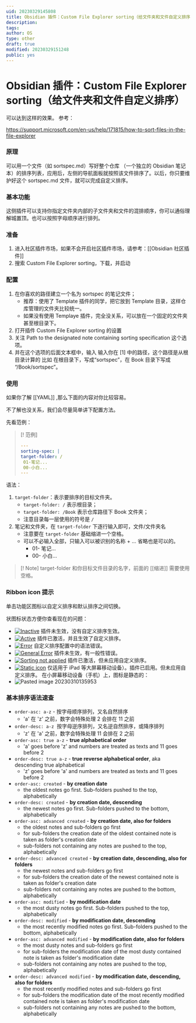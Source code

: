 ```yaml
---
uid: 20230329145808
title: Obsidian 插件：Custom File Explorer sorting（给文件夹和文件自定义排序）
description: 
tags: 
author: OS
type: other
draft: true
modified: 20230329151248
public: yes
---
```


# Obsidian 插件：Custom File Explorer sorting（给文件夹和文件自定义排序）

可以达到这样的效果。 参考：

<https://support.microsoft.com/en-us/help/171815/how-to-sort-files-in-the-file-explorer>

### 原理

可以用一个文件（如 sortspec.md）写好整个仓库 （一个独立的 Obsidian 笔记本）的排序列表，应用后，左侧的导航面板就按照该文件排序了。以后，你只要维护好这个 sortspec.md 文件，就可以完成自定义排序。

### 基本功能

这侧插件可以支持你指定文件夹内部的子文件夹和文件的混排顺序，你可以通俗理解城置顶。也可以按照字母顺序进行排列。

### 准备

1. 进入社区插件市场，如果不会开启社区插件市场，请参考：[[Obsidian 社区插件]]
2. 搜索 Custom File Explorer sorting，下载，并启动

### 配置

1. 在你喜欢的路径建立一个名为 sortspec 的笔记文件；
	- 推荐：使用了 Template 插件的同学，把它放到 Template 目录，这样仓库管理的文件夹比较统一。
	- 如果没有使用 Templaye 插件，完全没关系，可以放在一个固定的文件夹甚至根目录下。
2. 打开插件 Custom File Explorer sorting 的设置
3. 关注 Path to the designated note containing sorting specification 这个选项。
4. 并在这个选项的后面文本框中，输入 输入你在 [1] 中的路径，这个路径是从根目录计算的 比如 在根目录下，写成“sortspec”，在 Book 目录下写成 “/Book/sortspec”。

### 使用

如果你了解 [[YAML]] ,那么下面的内容对你比较容易。

不了解也没关系，我们会尽量简单讲下配置方法。

先看范例：

> [! 范例]
>
>```YAML
>---
>sorting-spec: |
> target-folder: /
>  01-笔记...
>  00-小白...
>---
>```
>

语法：

1. `target-folder`：表示要排序的目标文件夹。
	- `target-folder: /` 表示根目录；
	- `target-folder: /Book` 表示仓库路径下 Book 文件夹；
	- 注意目录每一层使用的符号是 `/`
2. 笔记和文件夹，在 `target-folder` 下逐行输入即可，文件/文件夹名
	- 注意要在 `target-folder` 基础缩进一个空格。
	- 可以不必输入全部，只输入可以被识别的名称 + ... 省略也是可以的。
		- 01- 笔记...
		- 00- 小白...

> [! Note]
> target-folder 和你目标文件目录的名字，前面的 [[缩进]] 需要使用空格。

### Ribbon icon 提示

单击功能区图标以自定义排序和默认排序之间切换。

状图标状态方便你查看现在的问题：

- [![Inactive](https://github.com/SebastianMC/obsidian-custom-sort/raw/master/docs/icons/icon-inactive.png)](https://github.com/SebastianMC/obsidian-custom-sort/blob/master/docs/icons/icon-inactive.png) 插件未生效，没有自定义排序生效。
- [![Active](https://github.com/SebastianMC/obsidian-custom-sort/raw/master/docs/icons/icon-active.png)](https://github.com/SebastianMC/obsidian-custom-sort/blob/master/docs/icons/icon-active.png) 插件已激活，并且生效了自定义排序。
- [![Error](https://github.com/SebastianMC/obsidian-custom-sort/raw/master/docs/icons/icon-error.png)](https://github.com/SebastianMC/obsidian-custom-sort/blob/master/docs/icons/icon-error.png) 自定义排序配置中的语法错误。
- [![General Error](https://github.com/SebastianMC/obsidian-custom-sort/raw/master/docs/icons/icon-general-error.png)](https://github.com/SebastianMC/obsidian-custom-sort/blob/master/docs/icons/icon-general-error.png) 插件未生效，有一般性错误。
- [![Sorting not applied](https://github.com/SebastianMC/obsidian-custom-sort/raw/master/docs/icons/icon-not-applied.png)](https://github.com/SebastianMC/obsidian-custom-sort/blob/master/docs/icons/icon-not-applied.png) 插件已激活，但未应用自定义排序。
- [![Static icon](https://github.com/SebastianMC/obsidian-custom-sort/raw/master/docs/icons/icon-mobile-initial.png)](https://github.com/SebastianMC/obsidian-custom-sort/blob/master/docs/icons/icon-mobile-initial.png) 仅适用于 iPad 等大屏幕移动设备）。插件已启用。但未应用自定义排序。
在小屏幕移动设备（手机）上，图标是静态的：
- ![Pasted image 20230310135953](https://s1.vika.cn/space/2023/03/15/926a1f7d9ca84dd1a5a377b5716d9ebe)

### 基本排序语法速查

- `order-asc: a-z` - 按字母顺序排列，又名自然排序
    - 'a' 在 'z' 之前，数字会特殊处理 2 会排在 11 之前
- `order-desc: a-z`  按字母逆序排列，又名逆自然排序，或降序排列
    - 'z' 在 'a' 之前，数字会特殊处理 11 会排在 2 之前
- `order-asc: true a-z` - **true alphabetical order**
    - 'a' goes before 'z' and numbers are treated as texts and 11 goes before 2
- `order-desc: true a-z` - **true reverse alphabetical order**, aka descending true alphabetical
    - 'z' goes before 'a' and numbers are treated as texts and 11 goes before 2
- `order-asc: created` - **by creation date**
    - the oldest notes go first. Sub-folders pushed to the top, alphabetically
- `order-desc: created` - **by creation date, descending**
    - the newest notes go first. Sub-folders pushed to the bottom, alphabetically
- `order-asc: advanced created` - **by creation date, also for folders**
    - the oldest notes and sub-folders go first
    - for sub-folders the creation date of the oldest contained note is taken as folder's creation date
    - sub-folders not containing any notes are pushed to the top, alphabetically
- `order-desc: advanced created` - **by creation date, descending, also for folders**
    - the newest notes and sub-folders go first
    - for sub-folders the creation date of the newest contained note is taken as folder's creation date
    - sub-folders not containing any notes are pushed to the bottom, alphabetically
- `order-asc: modified` - **by modification date**
    - the most dusty notes go first. Sub-folders pushed to the top, alphabetically
- `order-desc: modified` - **by modification date, descending**
    - the most recently modified notes go first. Sub-folders pushed to the bottom, alphabetically
- `order-asc: advanced modified` - **by modification date, also for folders**
    - the most dusty notes and sub-folders go first
    - for sub-folders the modification date of the most dusty contained note is taken as folder's modification date
    - sub-folders not containing any notes are pushed to the top, alphabetically
- `order-desc: advanced modified` - **by modification date, descending, also for folders**
    - the most recently modified notes and sub-folders go first
    - for sub-folders the modification date of the most recently modified contained note is taken as folder's modification date
    - sub-folders not containing any notes are pushed to the bottom, alphabetically